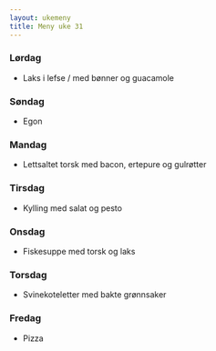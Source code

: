 ```yaml
---
layout: ukemeny
title: Meny uke 31
---
```


### Lørdag

- Laks i lefse / med bønner og guacamole

### Søndag

- Egon

### Mandag

- Lettsaltet torsk med bacon, ertepure og gulrøtter

### Tirsdag

- Kylling med salat og pesto

### Onsdag

- Fiskesuppe med torsk og laks

### Torsdag

- Svinekoteletter med bakte grønnsaker

### Fredag

- Pizza


